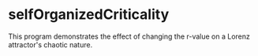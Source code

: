 # selfOrganizedCriticality
This program demonstrates the effect of changing the r-value on a Lorenz attractor's chaotic nature. 
